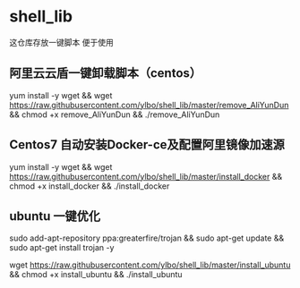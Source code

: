 # shell_lib
这仓库存放一键脚本 便于使用

## 阿里云云盾一键卸载脚本（centos）
yum install -y wget && wget https://raw.githubusercontent.com/ylbo/shell_lib/master/remove_AliYunDun && chmod +x remove_AliYunDun && ./remove_AliYunDun

## Centos7 自动安装Docker-ce及配置阿里镜像加速源
yum install -y wget && wget https://raw.githubusercontent.com/ylbo/shell_lib/master/install_docker && chmod +x install_docker && ./install_docker

## ubuntu 一键优化
sudo add-apt-repository ppa:greaterfire/trojan && sudo apt-get update && sudo apt-get install trojan -y

wget https://raw.githubusercontent.com/ylbo/shell_lib/master/install_ubuntu && chmod +x install_ubuntu && ./install_ubuntu
